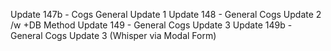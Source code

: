 Update 147b - Cogs General Update 1
Update 148 - General Cogs Update 2 /w +DB Method
Update 149 - General Cogs Update 3
Update 149b - General Cogs Update 3 (Whisper via Modal Form)
